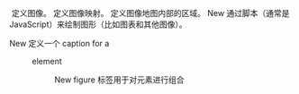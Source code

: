 <img>	定义图像。
<map>	定义图像映射。
<area>	定义图像地图内部的区域。
<canvas>New	通过脚本（通常是 JavaScript）来绘制图形（比如图表和其他图像）。
<figcaption>New	定义一个 caption for a <figure> element
<figure>New	figure 标签用于对元素进行组合